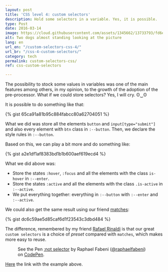 ```yaml
---
layout: post
title: 'CSS level 4: custom selectors'
description: Hold some selectors in a variable. Yes, it is possible.
type: Post
date: 2016-03-14
image: https://cloud.githubusercontent.com/assets/1345662/13733793/fd6e4256-e975-11e5-8498-ff80c382917d.jpg
alt: Two dogs almost standing looking at the picture
lang: en
url_en: "/custom-selectors-css-4/"
url_br: "/css-4-custom-selectors/"
category: tech
permalink: custom-selectors-css/
ref: css-custom-selectors

---
```

The possibility to stock some values in variables was one of the main features among others, in my opinion, to the growth of the adoption of the pre-processor. What if we could store selectors? Yes, I will cry. ʘ‿ʘ

It is possible to do something like that:

{% gist 65ca91a81b95c884fabcc80a62704051 %}

What we did was store all the elements `button` and `input[type="submit"]` and also every element with `btn` class in `:--button`. Then, we declare the style rules in `:--button`.

Based on this, we can play a bit more and do something like:

{% gist a2e1df1af8383bd1b1b600aef619ecd4 %}

What we did above was:

* Store the states `:hover`, `:focus` and all the elements with the class `is-hover` in `:--enter`.
* Store the states `:active` and all the elements with the class `.is-active` in `:--active`.
* We put everything together: everything in `:--button` with `:--enter` and `:--active`.

We could also get the same result using our friend [matches](/en/matches-selector-css-4/):

{% gist dc6c59ae5d85caf6d1f23543c3dbd484 %}

The difference, remembered by my friend [Rafael Rinaldi](https://twitter.com/rafaelrinaldi) is that our great `custom selectors` is a choice of _preset_ compared with `matches`, which makes more easy to reuse.

<figure class="text-center loading">
<p data-height="145" data-theme-id="4240" data-slug-hash="eZzjVw" data-default-tab="result" data-user="raphaelfabeni" class="codepen">See the Pen <a href="http://codepen.io/raphaelfabeni/pen/eZzjVw/">:not selector</a> by Raphael Fabeni (<a href="http://codepen.io/raphaelfabeni">@raphaelfabeni</a>) on <a href="http://codepen.io">CodePen</a>.</p>
</figure>

[Here](http://codepen.io/raphaelfabeni/pen/eZzjVw) the link with the example above.

<script async src="//assets.codepen.io/assets/embed/ei.js"></script>
